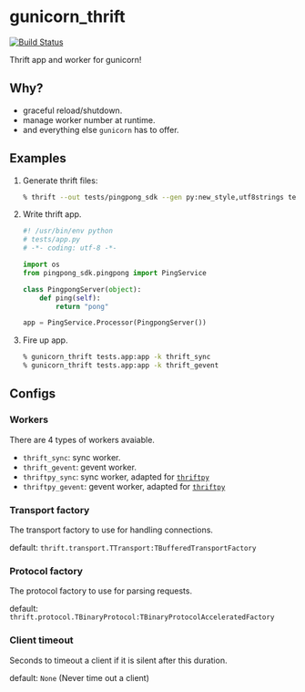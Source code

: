 gunicorn_thrift
===============

[![Build Status](https://travis-ci.org/eleme/gunicorn_thrift.svg?branch=master)](https://travis-ci.org/eleme/gunicorn_thrift)

Thrift app and worker for gunicorn!

## Why?

* graceful reload/shutdown.
* manage worker number at runtime.
* and everything else `gunicorn` has to offer.

## Examples

1. Generate thrift files:
    ```bash
    % thrift --out tests/pingpong_sdk --gen py:new_style,utf8strings tests/pingpong.thrift
    ```

2. Write thrift app.
    ```python
    #! /usr/bin/env python
    # tests/app.py
    # -*- coding: utf-8 -*-
    
    import os
    from pingpong_sdk.pingpong import PingService
    
    class PingpongServer(object):
        def ping(self):
            return "pong"
    
    app = PingService.Processor(PingpongServer())
    ```

3. Fire up app.
    ```bash
    % gunicorn_thrift tests.app:app -k thrift_sync
    % gunicorn_thrift tests.app:app -k thrift_gevent
    ```

## Configs

### Workers

There are 4 types of workers avaiable.

* `thrift_sync`: sync worker.
* `thrift_gevent`: gevent worker.
* `thriftpy_sync`: sync worker, adapted for [`thriftpy`](https://github.com/eleme/thriftpy)
* `thriftpy_gevent`: gevent worker, adapted for [`thriftpy`](https://github.com/eleme/thriftpy)

### Transport factory

The transport factory to use for handling connections.

default: `thrift.transport.TTransport:TBufferedTransportFactory`


### Protocol factory

The protocol factory to use for parsing requests.

default: `thrift.protocol.TBinaryProtocol:TBinaryProtocolAcceleratedFactory`

### Client timeout

Seconds to timeout a client if it is silent after this duration.

default: `None` (Never time out a client)
